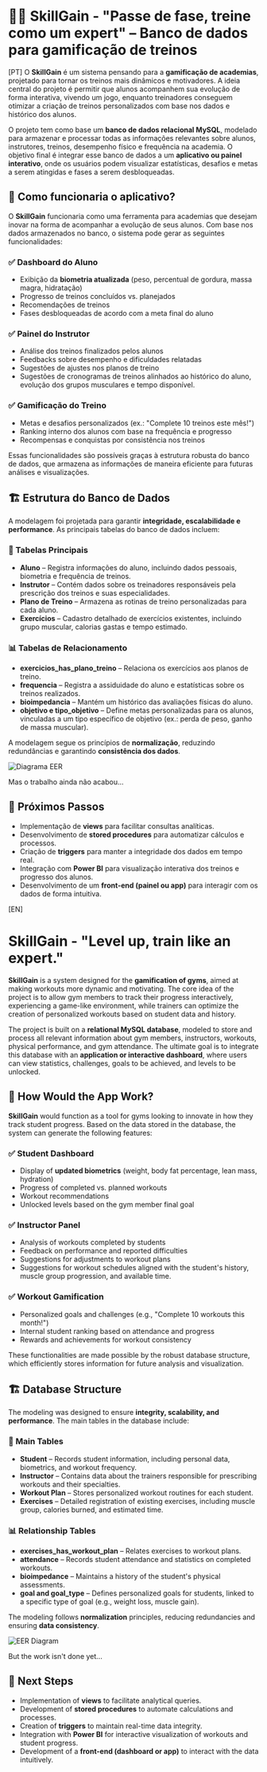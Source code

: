 # 🏋️‍♂️ SkillGain - "Passe de fase, treine como um expert" – Banco de dados para gamificação de treinos 
[PT]
O **SkillGain** é um sistema pensando para a **gamificação de academias**, projetado para tornar os treinos mais dinâmicos e motivadores. A ideia central do projeto é permitir que alunos acompanhem sua evolução de forma interativa, vivendo um jogo, enquanto treinadores conseguem otimizar a criação de treinos personalizados com base nos dados e histórico dos alunos. 

O projeto tem como base um **banco de dados relacional MySQL**, modelado para armazenar e processar todas as informações relevantes sobre alunos, instrutores, treinos, desempenho físico e frequência na academia. O objetivo final é integrar esse banco de dados a um **aplicativo ou painel interativo**, onde os usuários podem visualizar estatísticas, desafios e metas a serem atingidas e fases a serem desbloqueadas.

## 🎯 Como funcionaria o aplicativo?
O **SkillGain** funcionaria como uma ferramenta para academias que desejam inovar na forma de acompanhar a evolução de seus alunos. Com base nos dados armazenados no banco, o sistema pode gerar as seguintes funcionalidades:

### ✅ Dashboard do Aluno
- Exibição da **biometria atualizada** (peso, percentual de gordura, massa magra, hidratação)
- Progresso de treinos concluídos vs. planejados
- Recomendações de treinos
- Fases desbloqueadas de acordo com a meta final do aluno

### ✅ Painel do Instrutor
- Análise dos treinos finalizados pelos alunos
- Feedbacks sobre desempenho e dificuldades relatadas
- Sugestões de ajustes nos planos de treino
- Sugestões de cronogramas de treinos alinhados ao histórico do aluno, evolução dos grupos musculares e tempo disponível. 

### ✅ Gamificação do Treino
- Metas e desafios personalizados (ex.: "Complete 10 treinos este mês!")
- Ranking interno dos alunos com base na frequência e progresso
- Recompensas e conquistas por consistência nos treinos

Essas funcionalidades são possíveis graças à estrutura robusta do banco de dados, que armazena as informações de maneira eficiente para futuras análises e visualizações.

## 🏗️ Estrutura do Banco de Dados
A modelagem foi projetada para garantir **integridade, escalabilidade e performance**. As principais tabelas do banco de dados incluem:

### 📌 Tabelas Principais
- **Aluno** – Registra informações do aluno, incluindo dados pessoais, biometria e frequência de treinos.
- **Instrutor** – Contém dados sobre os treinadores responsáveis pela prescrição dos treinos e suas especialidades.
- **Plano de Treino** – Armazena as rotinas de treino personalizadas para cada aluno.
- **Exercícios** – Cadastro detalhado de exercícios existentes, incluindo grupo muscular, calorias gastas e tempo estimado.

### 📊 Tabelas de Relacionamento
- **exercicios_has_plano_treino** – Relaciona os exercícios aos planos de treino.
- **frequencia** – Registra a assiduidade do aluno e estatísticas sobre os treinos realizados.
- **bioimpedancia** – Mantém um histórico das avaliações físicas do aluno.
- **objetivo e tipo_objetivo** – Define metas personalizadas para os alunos, vinculadas a um tipo específico de objetivo (ex.: perda de peso, ganho de massa muscular).

A modelagem segue os princípios de **normalização**, reduzindo redundâncias e garantindo **consistência dos dados**.

![Diagrama EER](https://github.com/user-attachments/assets/c1725fc3-72f9-45ff-a760-b0827fd712f3)

Mas o trabalho ainda não acabou...

## 🚀 Próximos Passos
- Implementação de **views** para facilitar consultas analíticas.
- Desenvolvimento de **stored procedures** para automatizar cálculos e processos.
- Criação de **triggers** para manter a integridade dos dados em tempo real.
- Integração com **Power BI** para visualização interativa dos treinos e progresso dos alunos.
- Desenvolvimento de um **front-end (painel ou app)** para interagir com os dados de forma intuitiva.



[EN] 
# SkillGain - "Level up, train like an expert."

**SkillGain** is a system designed for the **gamification of gyms**, aimed at making workouts more dynamic and motivating. The core idea of the project is to allow gym members to track their progress interactively, experiencing a game-like environment, while trainers can optimize the creation of personalized workouts based on student data and history.

The project is built on a **relational MySQL database**, modeled to store and process all relevant information about gym members, instructors, workouts, physical performance, and gym attendance. The ultimate goal is to integrate this database with an **application or interactive dashboard**, where users can view statistics, challenges, goals to be achieved, and levels to be unlocked.

## 🎯 How Would the App Work?

**SkillGain** would function as a tool for gyms looking to innovate in how they track student progress. Based on the data stored in the database, the system can generate the following features:

### ✅ Student Dashboard
- Display of **updated biometrics** (weight, body fat percentage, lean mass, hydration)
- Progress of completed vs. planned workouts
- Workout recommendations
- Unlocked levels based on the gym member final goal

### ✅ Instructor Panel
- Analysis of workouts completed by students
- Feedback on performance and reported difficulties
- Suggestions for adjustments to workout plans
- Suggestions for workout schedules aligned with the student's history, muscle group progression, and available time.

### ✅ Workout Gamification
- Personalized goals and challenges (e.g., "Complete 10 workouts this month!")
- Internal student ranking based on attendance and progress
- Rewards and achievements for workout consistency

These functionalities are made possible by the robust database structure, which efficiently stores information for future analysis and visualization.

## 🏗️ Database Structure

The modeling was designed to ensure **integrity, scalability, and performance**. The main tables in the database include:

### 📌 Main Tables
- **Student** – Records student information, including personal data, biometrics, and workout frequency.
- **Instructor** – Contains data about the trainers responsible for prescribing workouts and their specialties.
- **Workout Plan** – Stores personalized workout routines for each student.
- **Exercises** – Detailed registration of existing exercises, including muscle group, calories burned, and estimated time.

### 📊 Relationship Tables
- **exercises_has_workout_plan** – Relates exercises to workout plans.
- **attendance** – Records student attendance and statistics on completed workouts.
- **bioimpedance** – Maintains a history of the student's physical assessments.
- **goal and goal_type** – Defines personalized goals for students, linked to a specific type of goal (e.g., weight loss, muscle gain).

The modeling follows **normalization** principles, reducing redundancies and ensuring **data consistency**.

![EER Diagram](https://github.com/user-attachments/assets/c1725fc3-72f9-45ff-a760-b0827fd712f3)

But the work isn't done yet...

## 🚀 Next Steps
- Implementation of **views** to facilitate analytical queries.
- Development of **stored procedures** to automate calculations and processes.
- Creation of **triggers** to maintain real-time data integrity.
- Integration with **Power BI** for interactive visualization of workouts and student progress.
- Development of a **front-end (dashboard or app)** to interact with the data intuitively.

